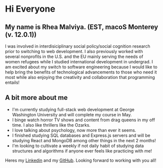 # Hi Everyone

## My name is Rhea Malviya. (EST, macoS Monterey (v. 12.0.1))

I was involved in interdisiciplinary social policy/social cognition research prior to switching to web development. I also previously
worked with several nonprofits in the U.S. and the EU mainly serving the needs of women refugees while I studied international development in undergrad. I am excited about my switch to software engineering
because I would like to help bring the benefits of technological advancements to those who need it most while also enjoying the creativity and collaboration that programming entails!

## A bit more about me 

* I'm currently studying full-stack web development at George Washington University and will complete my course in May.
* I binge watch horror TV shows and content from drag queens in my off time. I also like thrillers like the Ozarks. 
* I love talking about psychology, now more than ever it seems. 
* I finished studying SQL databases and Express.js servers and will be studying React and MongoDB among other things in the next 2 months! 
* I'm looking to cultivate a weekly if not daily habit of studying data structures and algorithms if anyone ever feels like practicing with me!

Heres my [Linkedin](www.linkedin.com/in/rhea-malviya) and my [GitHub](https://github.com/rheam97). Looking forward to working with you all!

